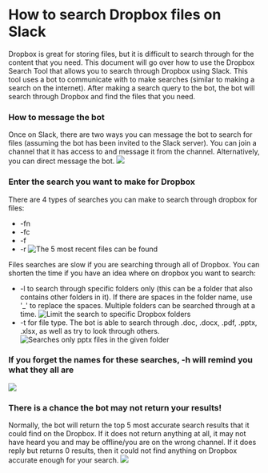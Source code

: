 # How to search Dropbox files on Slack
Dropbox is great for storing files, but it is difficult to search through for the content that you need. This document will go over how to use the Dropbox Search Tool that allows you to search through Dropbox using Slack. This tool uses a bot to communicate with to make searches (similar to making a search on the internet). After making a search query to the bot, the bot will search through Dropbox and find the files that you need.

### How to message the bot
Once on Slack, there are two ways you can message the bot to search for files (assuming the bot has been invited to the Slack server). You can join a channel that it has access to and message it from the channel. Alternatively, you can direct message the bot.
![](https://github.com/DevonCurrent/DropboxSearchTool/edit/master/Documentation/MessagingTheBot.PNG)


### Enter the search you want to make for Dropbox
There are 4 types of searches you can make to search through dropbox for files:
* -fn
* -fc
* -f
* -r
![The 5 most recent files can be found](https://github.com/DevonCurrent/DropboxSearchTool/edit/master/Documentation/RecentFileSearch.PNG)


Files searches are slow if you are searching through all of Dropbox. You can shorten the time if you have an idea where on dropbox you want to search:
* -l to search through specific folders only (this can be a folder that also contains other folders in it). If there are spaces in the folder name, use '_' to replace the spaces. Multiple folders can be searched through at a time.
![Limit the search to specific Dropbox folders](https://github.com/DevonCurrent/DropboxSearchTool/edit/master/Documentation/SearchSpecificFolder.PNG)
* -t for file type. The bot is able to search through .doc, .docx, .pdf, .pptx, .xlsx, as well as try to look through others.
![Searches only pptx files in the given folder](https://github.com/DevonCurrent/DropboxSearchTool/edit/master/Documentation/SearchSpecificFolderAndType.PNG)

### If you forget the names for these searches, -h will remind you what they all are
![](https://github.com/DevonCurrent/DropboxSearchTool/edit/master/Documentation/HelpFunction.PNG)

### There is a chance the bot may not return your results!
Normally, the bot will return the top 5 most accurate search results that it could find on the Dropbox. If it does not return anything at all, it may not have heard you and may be offline/you are on the wrong channel. If it does reply but returns 0 results, then it could not find anything on Dropbox accurate enough for your search.
![](https://github.com/DevonCurrent/DropboxSearchTool/edit/master/Documentation/IncorrectQuery.PNG)
